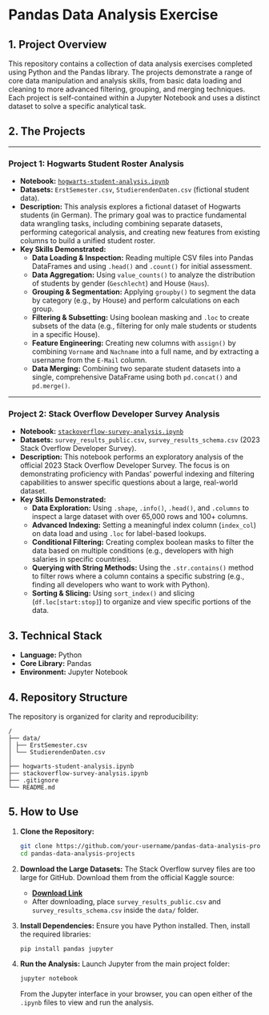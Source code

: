 # Pandas Data Analysis Exercise

## 1. Project Overview
This repository contains a collection of data analysis exercises completed using Python and the Pandas library. The projects demonstrate a range of core data manipulation and analysis skills, from basic data loading and cleaning to more advanced filtering, grouping, and merging techniques. Each project is self-contained within a Jupyter Notebook and uses a distinct dataset to solve a specific analytical task.

## 2. The Projects

---

### Project 1: Hogwarts Student Roster Analysis
*   **Notebook:** [`hogwarts-student-analysis.ipynb`](./hogwarts-student-analysis.ipynb)
*   **Datasets:** `ErstSemester.csv`, `StudierendenDaten.csv` (fictional student data).
*   **Description:** This analysis explores a fictional dataset of Hogwarts students (in German). The primary goal was to practice fundamental data wrangling tasks, including combining separate datasets, performing categorical analysis, and creating new features from existing columns to build a unified student roster.
*   **Key Skills Demonstrated:**
    *   **Data Loading & Inspection:** Reading multiple CSV files into Pandas DataFrames and using `.head()` and `.count()` for initial assessment.
    *   **Data Aggregation:** Using `value_counts()` to analyze the distribution of students by gender (`Geschlecht`) and House (`Haus`).
    *   **Grouping & Segmentation:** Applying `groupby()` to segment the data by category (e.g., by House) and perform calculations on each group.
    *   **Filtering & Subsetting:** Using boolean masking and `.loc` to create subsets of the data (e.g., filtering for only male students or students in a specific House).
    *   **Feature Engineering:** Creating new columns with `assign()` by combining `Vorname` and `Nachname` into a full name, and by extracting a username from the `E-Mail` column.
    *   **Data Merging:** Combining two separate student datasets into a single, comprehensive DataFrame using both `pd.concat()` and `pd.merge()`.

---

### Project 2: Stack Overflow Developer Survey Analysis
*   **Notebook:** [`stackoverflow-survey-analysis.ipynb`](./stackoverflow-survey-analysis.ipynb)
*   **Datasets:** `survey_results_public.csv`, `survey_results_schema.csv` (2023 Stack Overflow Developer Survey).
*   **Description:** This notebook performs an exploratory analysis of the official 2023 Stack Overflow Developer Survey. The focus is on demonstrating proficiency with Pandas' powerful indexing and filtering capabilities to answer specific questions about a large, real-world dataset.
*   **Key Skills Demonstrated:**
    *   **Data Exploration:** Using `.shape`, `.info()`, `.head()`, and `.columns` to inspect a large dataset with over 65,000 rows and 100+ columns.
    *   **Advanced Indexing:** Setting a meaningful index column (`index_col`) on data load and using `.loc` for label-based lookups.
    *   **Conditional Filtering:** Creating complex boolean masks to filter the data based on multiple conditions (e.g., developers with high salaries in specific countries).
    *   **Querying with String Methods:** Using the `.str.contains()` method to filter rows where a column contains a specific substring (e.g., finding all developers who want to work with Python).
    *   **Sorting & Slicing:** Using `sort_index()` and slicing (`df.loc[start:stop]`) to organize and view specific portions of the data.

## 3. Technical Stack
*   **Language:** Python
*   **Core Library:** Pandas
*   **Environment:** Jupyter Notebook

## 4. Repository Structure
The repository is organized for clarity and reproducibility:
```
/
├── data/
│ ├── ErstSemester.csv
│ └── StudierendenDaten.csv
│
├── hogwarts-student-analysis.ipynb
├── stackoverflow-survey-analysis.ipynb
├── .gitignore
└── README.md
```
## 5. How to Use
1.  **Clone the Repository:**
    ```bash
    git clone https://github.com/your-username/pandas-data-analysis-projects.git
    cd pandas-data-analysis-projects
    ```
2.  **Download the Large Datasets:**
    The Stack Overflow survey files are too large for GitHub. Download them from the official Kaggle source:
    *   **[Download Link](https://www.kaggle.com/datasets/stackoverflow/stack-overflow-developer-survey-2023)**
    *   After downloading, place `survey_results_public.csv` and `survey_results_schema.csv` inside the `data/` folder.

3.  **Install Dependencies:**
    Ensure you have Python installed. Then, install the required libraries:
    ```bash
    pip install pandas jupyter
    ```
4.  **Run the Analysis:**
    Launch Jupyter from the main project folder:
    ```bash
    jupyter notebook
    ```
    From the Jupyter interface in your browser, you can open either of the `.ipynb` files to view and run the analysis.
